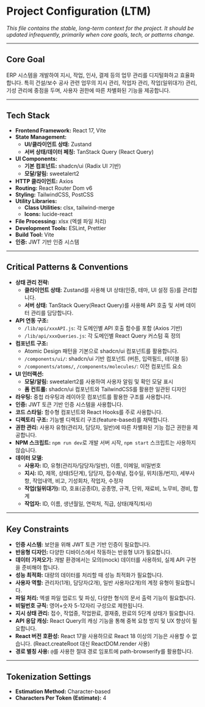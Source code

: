 # Project Configuration (LTM)

_This file contains the stable, long-term context for the project._
_It should be updated infrequently, primarily when core goals, tech, or patterns change._

---

## Core Goal

ERP 시스템을 개발하여 지시, 작업, 인사, 결제 등의 업무 관리를 디지털화하고 효율화합니다. 특히 건설/보수 공사 관련 업무의 지시 관리, 작업자 관리, 작업(일위대가) 관리, 기성 관리에 중점을 두며, 사용자 권한에 따른 차별화된 기능을 제공합니다.

---

## Tech Stack

- **Frontend Framework:** React 17, Vite
- **State Management:**
  - **UI/클라이언트 상태:** Zustand
  - **서버 상태/데이터 페칭:** TanStack Query (React Query)
- **UI Components:**
  - **기본 컴포넌트:** shadcn/ui (Radix UI 기반)
  - **모달/알림:** sweetalert2
- **HTTP 클라이언트:** Axios
- **Routing:** React Router Dom v6
- **Styling:** TailwindCSS, PostCSS
- **Utility Libraries:**
  - **Class Utilities:** clsx, tailwind-merge
  - **Icons:** lucide-react
- **File Processing:** xlsx (엑셀 파일 처리)
- **Development Tools:** ESLint, Prettier
- **Build Tool:** Vite
- **인증:** JWT 기반 인증 시스템

---

## Critical Patterns & Conventions

- **상태 관리 전략:**
  - **클라이언트 상태:** Zustand를 사용해 UI 상태(인증, 테마, UI 설정 등)를 관리합니다.
  - **서버 상태:** TanStack Query(React Query)를 사용해 API 호출 및 서버 데이터 관리를 담당합니다.
- **API 연동 구조:**
  - `/lib/api/xxxAPI.js`: 각 도메인별 API 호출 함수를 포함 (Axios 기반)
  - `/lib/api/xxxQueries.js`: 각 도메인별 React Query 커스텀 훅 정의
- **컴포넌트 구조:**
  - Atomic Design 패턴을 기본으로 shadcn/ui 컴포넌트를 활용합니다.
  - `/components/ui/`: shadcn/ui 기반 컴포넌트 (버튼, 입력필드, 테이블 등)
  - `/components/atoms/`, `/components/molecules/`: 이전 컴포넌트 요소
- **UI 인터랙션:**
  - **모달/알림:** sweetalert2를 사용하여 사용자 알림 및 확인 모달 표시
  - **폼 컨트롤:** shadcn/ui 컴포넌트와 TailwindCSS를 활용한 일관된 디자인
- **라우팅:** 중첩 라우팅과 레이아웃 컴포넌트를 활용한 구조를 사용합니다.
- **인증:** JWT 토큰 기반 인증 시스템을 사용합니다.
- **코드 스타일:** 함수형 컴포넌트와 React Hooks를 주로 사용합니다.
- **디렉토리 구조:** 기능별 디렉토리 구조(feature-based)를 채택합니다.
- **권한 관리:** 사용자 유형(관리자, 담당자, 일반)에 따른 차별화된 기능 접근 권한을 제공합니다.
- **NPM 스크립트:** `npm run dev`로 개발 서버 시작, `npm start` 스크립트는 사용하지 않습니다.
- **데이터 모델:**
  - **사용자:** ID, 유형(관리자/담당자/일반), 이름, 이메일, 비밀번호
  - **지시:** ID, 제목, 상태(5단계), 담당자, 접수채널, 접수일, 위치(동/번지), 세부사항, 작업내역, 비고, 기성회차, 작업자, 수정자
  - **작업(일위대가):** ID, 호표(공종ID), 공종명, 규격, 단위, 재료비, 노무비, 경비, 합계
  - **작업자:** ID, 이름, 생년월일, 연락처, 직급, 상태(재직/퇴사)

---

## Key Constraints

- **인증 시스템:** 보안을 위해 JWT 토큰 기반 인증이 필요합니다.
- **반응형 디자인:** 다양한 디바이스에서 작동하는 반응형 UI가 필요합니다.
- **데이터 가져오기:** 개발 환경에서는 모의(mock) 데이터를 사용하되, 실제 API 구현을 준비해야 합니다.
- **성능 최적화:** 대량의 데이터를 처리할 때 성능 최적화가 필요합니다.
- **사용자 역할:** 관리자(1개), 담당자(2개), 일반 사용자(2개)의 계정 유형이 필요합니다.
- **파일 처리:** 엑셀 파일 업로드 및 파싱, 다양한 형식의 문서 출력 기능이 필요합니다.
- **비밀번호 규칙:** 영어+숫자 5-12자리 구성으로 제한됩니다.
- **지시 상태 관리:** 접수, 작업중, 작업완료, 결재중, 완료의 5단계 상태가 필요합니다.
- **API 응답 캐싱:** React Query의 캐싱 기능을 통해 중복 요청 방지 및 UX 향상이 필요합니다.
- **React 버전 호환성:** React 17을 사용하므로 React 18 이상의 기능은 사용할 수 없습니다. (React.createRoot 대신 ReactDOM.render 사용)
- **경로 별칭 사용:** `@`를 사용한 절대 경로 임포트에 path-browserify를 활용합니다.

---

## Tokenization Settings

- **Estimation Method:** Character-based
- **Characters Per Token (Estimate):** 4
